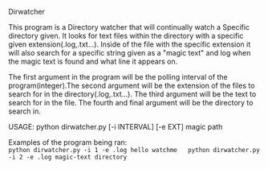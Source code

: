 Dirwatcher

This program is a Directory watcher that will continually watch a Specific directory given. It looks for text files within the directory with a specific given extension(.log,.txt...). Inside of the file with the specific extension it will also search for a specific string given as a "magic text" and log when the magic text is found and what line it appears on. 

The first argument in the program will be the polling interval of the program(integer).The second argument will be the extension of the files to search for in the directory(.log,.txt...). The third argument will be the text to search for in the file. The fourth and final argument will be the directory to search in.

USAGE: python dirwatcher.py [-i INTERVAL] [-e EXT] magic path

Examples of the program being ran:  
    ```
    python dirwatcher.py -i 1 -e .log hello watchme  
    python dirwatcher.py -i 2 -e .log magic-text directory  
    ```